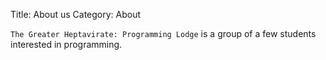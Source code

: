 Title: About us
Category: About

`The Greater Heptavirate: Programming Lodge` is a group of a few students
interested in programming.

